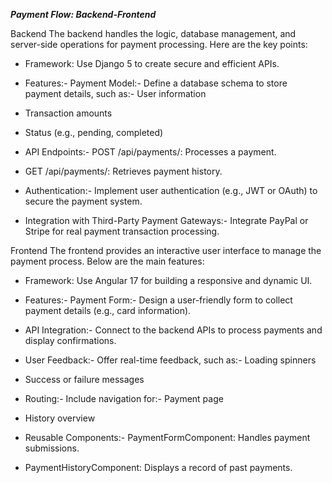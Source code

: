***Payment Flow: Backend-Frontend***


Backend
The backend handles the logic, database management, and server-side operations for payment processing. Here are the key points:
- Framework: Use Django 5 to create secure and efficient APIs.
- Features:- Payment Model:- Define a database schema to store payment details, such as:- User information
- Transaction amounts
- Status (e.g., pending, completed)


- API Endpoints:- POST /api/payments/: Processes a payment.
- GET /api/payments/: Retrieves payment history.

- Authentication:- Implement user authentication (e.g., JWT or OAuth) to secure the payment system.

- Integration with Third-Party Payment Gateways:- Integrate PayPal or Stripe for real payment transaction processing.




Frontend
The frontend provides an interactive user interface to manage the payment process. Below are the main features:
- Framework: Use Angular 17 for building a responsive and dynamic UI.
- Features:- Payment Form:- Design a user-friendly form to collect payment details (e.g., card information).

- API Integration:- Connect to the backend APIs to process payments and display confirmations.

- User Feedback:- Offer real-time feedback, such as:- Loading spinners
- Success or failure messages


- Routing:- Include navigation for:- Payment page
- History overview



- Reusable Components:- PaymentFormComponent: Handles payment submissions.
- PaymentHistoryComponent: Displays a record of past payments.





